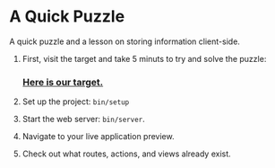# A Quick Puzzle

A quick puzzle and a lesson on storing information client-side.

 1. First, visit the target and take 5 minuts to try and solve the puzzle:

    ### [Here is our target.](https://a-quick-puzzle.matchthetarget.com/)

 1. Set up the project: `bin/setup`
 1. Start the web server: `bin/server`.
 1. Navigate to your live application preview.
 1. Check out what routes, actions, and views already exist.
